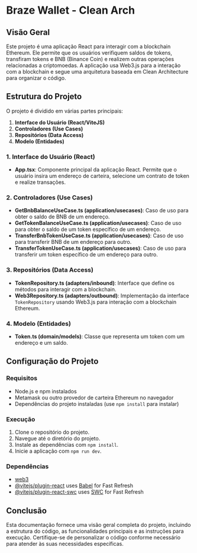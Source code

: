 # Braze Wallet - Clean Arch

## Visão Geral

Este projeto é uma aplicação React para interagir com a blockchain Ethereum. Ele permite que os usuários verifiquem saldos de tokens, transfiram tokens e BNB (Binance Coin) e realizem outras operações relacionadas a criptomoedas. A aplicação usa Web3.js para a interação com a blockchain e segue uma arquitetura baseada em Clean Architecture para organizar o código.

## Estrutura do Projeto

O projeto é dividido em várias partes principais:

1. **Interface do Usuário (React/ViteJS)**
2. **Controladores (Use Cases)**
3. **Repositórios (Data Access)**
4. **Modelo (Entidades)**

### 1. Interface do Usuário (React)


- **App.tsx**: Componente principal da aplicação React. Permite que o usuário insira um endereço de carteira, selecione um contrato de token e realize transações.

### 2. Controladores (Use Cases)

- **GetBnbBalanceUseCase.ts (application/usecases)**: Caso de uso para obter o saldo de BNB de um endereço.
- **GetTokenBalanceUseCase.ts (application/usecases)**: Caso de uso para obter o saldo de um token específico de um endereço.
- **TransferBnbTokenUseCase.ts (application/usecases)**: Caso de uso para transferir BNB de um endereço para outro.
- **TransferTokenUseCase.ts (application/usecases)**: Caso de uso para transferir um token específico de um endereço para outro.

### 3. Repositórios (Data Access)

- **TokenRepository.ts (adapters/inbound)**: Interface que define os métodos para interagir com a blockchain.
- **Web3Repository.ts (adapters/outbound)**: Implementação da interface `TokenRepository` usando Web3.js para interação com a blockchain Ethereum.

### 4. Modelo (Entidades)

- **Token.ts (domain/models)**: Classe que representa um token com um endereço e um saldo.

## Configuração do Projeto

### Requisitos

- Node.js e npm instalados
- Metamask ou outro provedor de carteira Ethereum no navegador
- Dependências do projeto instaladas (use `npm install` para instalar)

### Execução

1. Clone o repositório do projeto.
2. Navegue até o diretório do projeto.
3. Instale as dependências com `npm install`.
4. Inicie a aplicação com `npm run dev`.

### Dependências

- [web3](https://www.npmjs.com/package/web3)
- [@vitejs/plugin-react](https://github.com/vitejs/vite-plugin-react/blob/main/packages/plugin-react/README.md) uses [Babel](https://babeljs.io/) for Fast Refresh
- [@vitejs/plugin-react-swc](https://github.com/vitejs/vite-plugin-react-swc) uses [SWC](https://swc.rs/) for Fast Refresh

## Conclusão

Esta documentação fornece uma visão geral completa do projeto, incluindo a estrutura do código, as funcionalidades principais e as instruções para execução. Certifique-se de personalizar o código conforme necessário para atender às suas necessidades específicas.
